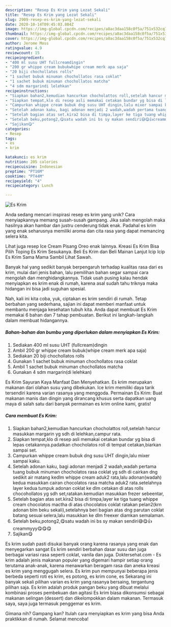 ```yaml
---
description: "Resep Es Krim yang Lezat Sekali"
title: "Resep Es Krim yang Lezat Sekali"
slug: 2909-resep-es-krim-yang-lezat-sekali
date: 2020-10-14T09:45:03.804Z
image: https://img-global.cpcdn.com/recipes/a8ac3daa158c0f5a/751x532cq70/es-krim-foto-resep-utama.jpg
thumbnail: https://img-global.cpcdn.com/recipes/a8ac3daa158c0f5a/751x532cq70/es-krim-foto-resep-utama.jpg
cover: https://img-global.cpcdn.com/recipes/a8ac3daa158c0f5a/751x532cq70/es-krim-foto-resep-utama.jpg
author: Jerome Moss
ratingvalue: 4.9
reviewcount: 15
recipeingredient:
- "400 ml susu UHT fullcreamdingin"
- "200 gr whippe cream bubukwhipe cream merk apa saja"
- "20 biji chochollatos rolls"
- "1 sachet bubuk minuman chochollatos rasa coklat"
- "1 sachet bubuk minuman chochollatos matcha"
- "4 sdm margarindi lelehkan"
recipeinstructions:
- "Siapkan bahan2,kemudian hancurkan chocholattos roll,setelah hancur masukkan margarin yg sdh di lelehkan,campur rata."
- "Siapkan tempat,klo di resep asli memakai cetakan bundar yg bisa di lepas cetakannya.padatkan chocholatos roll di tempat cetakan,biarkan sampai set."
- "Campurkan whippe cream bubuk dng susu UHT dingin,lalu mixer sampai kaku."
- "Setelah adonan kaku, bagi adonan menjadi 2 wadah,wadah pertama tuang bubuk minuman chocholatos rasa coklat yg sdh di cairkan dng sedikit air matang kedlm whippe cream aduk2 rata,lalu adonan(wadah) kedua masukkan cairan chocolatos rasa matcha aduk2 rata.setelahnya layer kedua tumpuk adonan coklat ke dlm cetakan di atas rolls chocohollatos yg sdh set,ratakan.kemudian masukkan frezer sebeentar,"
- "Setelah bagian atas set.kira2 bisa di timpa,layer ke tiga tuang whippe cream chocolatos mactha di atas chocolatos coklat ratakan pelan2(krn adonan blm beku sekali),setelahnya beri bagian atas dng parutan coklat batang sesuai selera,lalu masukkan ke dlm freexer diamkan semalaman."
- "Setelah beku,potong2,😋satu wadah ini bs sy makan sendiri😅😋👍creammyyy😋😋😋"
- "Sajikan😋"
categories:
- Resep
tags:
- es
- krim

katakunci: es krim 
nutrition: 205 calories
recipecuisine: Indonesian
preptime: "PT16M"
cooktime: "PT44M"
recipeyield: "4"
recipecategory: Lunch

---
```



![Es Krim](https://img-global.cpcdn.com/recipes/a8ac3daa158c0f5a/751x532cq70/es-krim-foto-resep-utama.jpg)

Anda sedang mencari inspirasi resep es krim yang unik? Cara menyiapkannya memang susah-susah gampang. Jika salah mengolah maka hasilnya akan hambar dan justru cenderung tidak enak. Padahal es krim yang enak seharusnya memiliki aroma dan cita rasa yang dapat memancing selera kita.

Lihat juga resep Ice Cream Pisang Oreo enak lainnya. Kreasi Es Krim Bisa Pilih Toping Es Krim Sesukanya. Beli Es Krim dan Beli Mainan Lanjut Icip Icip Es Krim Sama Mama Sambil Lihat Sawah.

Banyak hal yang sedikit banyak berpengaruh terhadap kualitas rasa dari es krim, mulai dari jenis bahan, lalu pemilihan bahan segar sampai cara mengolah dan menghidangkannya. Tidak usah pusing kalau hendak menyiapkan es krim enak di rumah, karena asal sudah tahu triknya maka hidangan ini bisa jadi suguhan spesial.


Nah, kali ini kita coba, yuk, ciptakan es krim sendiri di rumah. Tetap berbahan yang sederhana, sajian ini dapat memberi manfaat untuk membantu menjaga kesehatan tubuh kita. Anda dapat membuat Es Krim memakai 6 bahan dan 7 tahap pembuatan. Berikut ini langkah-langkah dalam membuat hidangannya.

<!--inarticleads1-->

##### Bahan-bahan dan bumbu yang diperlukan dalam menyiapkan Es Krim:

1. Sediakan 400 ml susu UHT (fullcream)dingin
1. Ambil 200 gr whippe cream bubuk(whipe cream merk apa saja)
1. Sediakan 20 biji chochollatos rolls
1. Gunakan 1 sachet bubuk minuman chochollatos rasa coklat
1. Ambil 1 sachet bubuk minuman chochollatos matcha
1. Gunakan 4 sdm margarin(di lelehkan)


Es Krim Sayuran Kaya Manfaat Dan Menyehatkan. Es krim merupakan makanan dari olahan susu yang dibekukan. Ice krim memiliki daya tarik tersendiri karena varian rasanya yang menggoda. Permainan Es Krim: Buat makanan manis dan dingin yang dirancang khusus serta dapatkan uang maya di salah satu dari banyak permainan es krim online kami, gratis! 

<!--inarticleads2-->

##### Cara membuat Es Krim:

1. Siapkan bahan2,kemudian hancurkan chocholattos roll,setelah hancur masukkan margarin yg sdh di lelehkan,campur rata.
1. Siapkan tempat,klo di resep asli memakai cetakan bundar yg bisa di lepas cetakannya.padatkan chocholatos roll di tempat cetakan,biarkan sampai set.
1. Campurkan whippe cream bubuk dng susu UHT dingin,lalu mixer sampai kaku.
1. Setelah adonan kaku, bagi adonan menjadi 2 wadah,wadah pertama tuang bubuk minuman chocholatos rasa coklat yg sdh di cairkan dng sedikit air matang kedlm whippe cream aduk2 rata,lalu adonan(wadah) kedua masukkan cairan chocolatos rasa matcha aduk2 rata.setelahnya layer kedua tumpuk adonan coklat ke dlm cetakan di atas rolls chocohollatos yg sdh set,ratakan.kemudian masukkan frezer sebeentar,
1. Setelah bagian atas set.kira2 bisa di timpa,layer ke tiga tuang whippe cream chocolatos mactha di atas chocolatos coklat ratakan pelan2(krn adonan blm beku sekali),setelahnya beri bagian atas dng parutan coklat batang sesuai selera,lalu masukkan ke dlm freexer diamkan semalaman.
1. Setelah beku,potong2,😋satu wadah ini bs sy makan sendiri😅😋👍creammyyy😋😋😋
1. Sajikan😋


Es krim sudah pasti disukai banyak orang karena rasanya yang enak dan menyegarkan sangat Es krim sendiri berbahan dasar susu dan juga berbagai variasi rasa seperti coklat, vanila dan juga. Doktersehat.com - Es krim adalah jenis makanan populer yang digemari hampir setiap orang terutama anak-anak, karena menawarkan beragam rasa dan aneka kreasi es krim yang menggugah selera. Es krim pun mempunyai beberapa jenis berbeda seperti roti es krim, es potong, es krim cone, es Sekarang ini banyak sekali pilihan varian es krim yang rasanya bersaing, tergantung pilihan saja. Es krim adalah produk pangan beku yang dibuat melalui kombinasi proses pembekuan dan agitasi Es krim biasa dikonsumsi sebagai makanan selingan (dessert) dan dikelompokkan dalam makanan. Termasuk saya, saya juga termasuk penggemar es krim. 

Gimana nih? Gampang kan? Itulah cara menyiapkan es krim yang bisa Anda praktikkan di rumah. Selamat mencoba!
